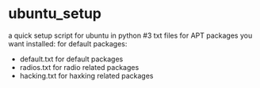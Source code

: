 # ubuntu_setup
a quick setup script for ubuntu in python
#3 txt files for APT packages you want installed:
for default packages:
<ul>
  <li>default.txt for default packages</li>
  <li>radios.txt for radio related packages</li>
  <li>hacking.txt for haxking related packages</li>
</ul>
